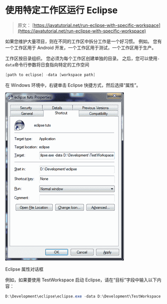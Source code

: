 # 使用特定工作区运行 Eclipse

> 原文： [https://javatutorial.net/run-eclipse-with-specific-workspace](https://javatutorial.net/run-eclipse-with-specific-workspace)

如果您维护大量项目，则在不同的工作区中拆分工作是一个好习惯。 例如。 您有一个工作区用于 Android 开发，一个工作区用于测试，一个工作区用于生产。

工作区按目录组织。 您必须为每个工作区创建单独的目录。 之后，您可以使用`-data`命令行参数将日食指向特定的工作空间

```java
[path to eclipse] -data [workspace path]
```

在 Windows 环境中，右键单击 Eclipse 快捷方式，然后选择“属性”。

![Eclipse properties](img/e0abd6cdb63cd8d7b32676e73d6e2951.jpg)

Eclipse 属性对话框

例如，如果要使用 TestWorkspace 启动 Eclipse，请在“目标”字段中输入以下内容：

```java
D:\Development\eclipse\eclipse.exe -data D:\Development\TestWorkspace
```